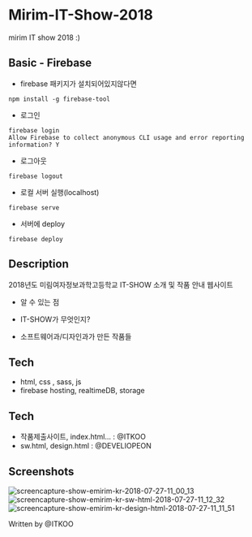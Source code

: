 # Mirim-IT-Show-2018
mirim IT show 2018 :)

Basic - Firebase
-------------------------------
- firebase 패키지가 설치되어있지않다면
~~~
npm install -g firebase-tool
~~~

- 로그인
~~~
firebase login
Allow Firebase to collect anonymous CLI usage and error reporting information? Y
~~~

- 로그아웃
~~~
firebase logout
~~~

- 로컬 서버 실행(localhost)
~~~
firebase serve
~~~

- 서버에 deploy 
~~~
firebase deploy
~~~



Description
-------------------------------
2018년도 미림여자정보과학고등학교 IT-SHOW 소개 및 작품 안내 웹사이트

* 알 수 있는 점

- IT-SHOW가 무엇인지?

- 소프트웨어과/디자인과가 만든 작품들

Tech
----------------------------------
- html, css , sass, js
- firebase hosting, realtimeDB, storage

Tech
----------------------------------
- 작품제출사이트, index.html... : @ITKOO
- sw.html, design.html : @DEVELIOPEON


Screenshots
---------------------------------

![screencapture-show-emirim-kr-2018-07-27-11_00_13](https://user-images.githubusercontent.com/31758135/43297880-91e9e30a-918e-11e8-9699-549985d70188.png)
![screencapture-show-emirim-kr-sw-html-2018-07-27-11_12_32](https://user-images.githubusercontent.com/31758135/43297884-9231ccba-918e-11e8-8088-02a98309f216.png)
![screencapture-show-emirim-kr-design-html-2018-07-27-11_11_51](https://user-images.githubusercontent.com/31758135/43297883-920da1f0-918e-11e8-8781-6b7f15546cb1.png)


Written by @ITKOO
